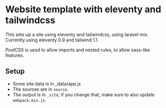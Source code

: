 # Website template with eleventy and tailwindcss

This sets up a site using eleventy and tailwindcss, using laravel mix. Currently using eleventy 0.9 and tailwind 1.1.

PostCSS is uesd to allow imports and nested rules, to allow sass-like features.

## Setup

* Some site data is in _data/app.js
* The sources are in `source`.
* The output is in `_site`; if you change that, make sure to also update `webpack.mix.js`.
